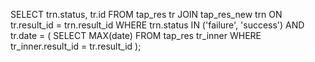 SELECT trn.status, tr.id
FROM tap_res tr
JOIN tap_res_new trn ON tr.result_id = trn.result_id
WHERE trn.status IN ('failure', 'success')
  AND tr.date = (
    SELECT MAX(date)
    FROM tap_res tr_inner
    WHERE tr_inner.result_id = tr.result_id
  );
